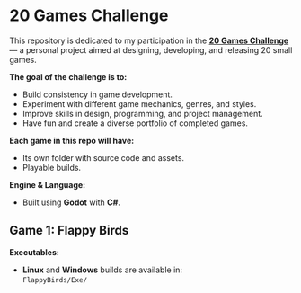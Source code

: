 # 20 Games Challenge

This repository is dedicated to my participation in the **[20 Games Challenge](https://20_games_challenge.gitlab.io/challenge/)** — a personal project aimed at designing, developing, and releasing 20 small games.  

**The goal of the challenge is to:**
- Build consistency in game development.
- Experiment with different game mechanics, genres, and styles.
- Improve skills in design, programming, and project management.
- Have fun and create a diverse portfolio of completed games.

**Each game in this repo will have:**
- Its own folder with source code and assets.
- Playable builds.

**Engine & Language:**  
- Built using **Godot** with **C#**.

## Game 1: Flappy Birds

**Executables:**  
- **Linux** and **Windows** builds are available in:  
  `FlappyBirds/Exe/`
